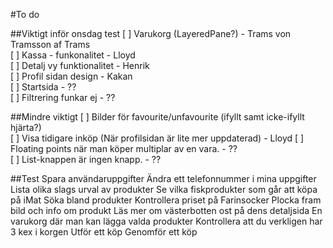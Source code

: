 #To do

##Viktigt inför onsdag test
[ ] Varukorg (LayeredPane?) - Trams von Tramsson af Trams<br>
[ ] Kassa - funkonalitet - Lloyd <br>
[ ] Detalj vy funktionalitet - Henrik<br>
[ ] Profil sidan design - Kakan<br>
[ ] Startsida - ?? <br>
[ ] Filtrering funkar ej - ??<br>

##Mindre viktigt
[ ] Bilder för favourite/unfavourite (ifyllt samt icke-ifyllt hjärta?)<br>
[ ] Visa tidigare inköp (När profilsidan är lite mer uppdaterad) - Lloyd
[ ] Floating points när man köper multiplar av en vara. - ??<br>
[ ] List-knappen är ingen knapp. - ??<br>

##Test
Spara användaruppgifter																								Ändra ett telefonnummer i mina uppgifter
Lista olika slags urval av produkter											Se vilka fiskprodukter som går att köpa på iMat
Söka bland produkter																											Kontrollera priset på Farinsocker
Plocka fram bild och info om produkt											Läs mer om västerbotten ost på dens detaljsida
En varukorg där man kan lägga valda produkter		Kontrollera att du verkligen har 3 kex i korgen
Utför ett köp																																		Genomför ett köp
